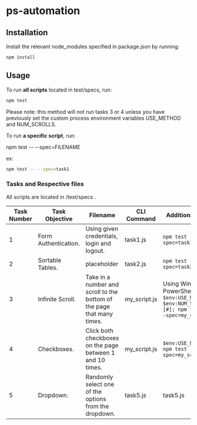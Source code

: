 # ps-automation

## Installation

Install the relevant node_modules specified in package.json by running:

```bash
npm install
```

## Usage

To run **all scripts** located in test/specs, run:

```bash
npm test
```

Please note: this method will not run tasks 3 or 4 unless you have previously set the custom process environment variables USE_METHOD and NUM_SCROLLS.

To run **a specific script**, run:

npm test -- --spec=FILENAME

ex:

```bash
npm test -- --spec=task1
```

### Tasks and Respective files

All scripts are located in /test/specs .

| Task Number   | Task Objective | Filename | CLI Command | Additional Notes |
| ------------- | -------------- | -------- | ----------- | --- |
| 1  |  Form Authentication.  | Using given credentials, login and logout. | task1.js | `npm test -- --spec=task1` | n/a |
| 2  |  Sortable Tables.  | placeholder | task2.js | `npm test -- --spec=task2` | n/a |
| 3  |  Infinite Scroll.  | Take in a number and scroll to the bottom of the page that many times. | my_script.js | Using Windows PowerShell: `$env:USE_METHOD=3; $env:NUM_SCROLLS=[#]; npm test -- --spec=my_script` | Replace `[#]` with the integer number of times you would like the program to scroll. For UNIX and LINUX systems, do not include `$env` or `;`. |
| 4  |  Checkboxes.  | Click both checkboxes on the page between 1 and 10 times. | my_script.js | `$env:USE_METHOD=4; npm test -- --spec=my_script` | For UNIX and LINUX systems, do not include `$env` or `;`. |
| 5  |  Dropdown.  | Randomly select one of the options from the dropdown. | task5.js | task5.js | `npm test -- --spec=task5` | n/a |

